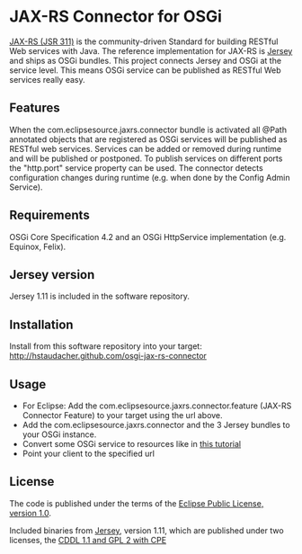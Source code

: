 JAX-RS Connector for OSGi
======================================

[JAX-RS (JSR 311)](http://jsr311.java.net/) is the community-driven Standard for 
building RESTful Web services with Java. The reference implementation for JAX-RS is 
[Jersey](http://jersey.java.net/) and ships as OSGi bundles. This project connects 
Jersey and OSGi at the service level. This means OSGi service can be published as 
RESTful Web services really easy.

Features
--------

When the com.eclipsesource.jaxrs.connector bundle is activated all @Path annotated
objects that are registered as OSGi services will be published as RESTful web services.
Services can be added or removed during runtime and will be published or postponed.
To publish services on different ports the "http.port" service property can be used.
The connector detects configuration changes during runtime (e.g. when done by the 
Config Admin Service).

Requirements
------------

OSGi Core Specification 4.2 and an OSGi HttpService implementation (e.g. Equinox, Felix).

Jersey version
--------------

Jersey 1.11 is included in the software repository.

Installation
------------

Install from this software repository into your target: http://hstaudacher.github.com/osgi-jax-rs-connector

Usage
-----

* For Eclipse: Add the com.eclipsesource.jaxrs.connector.feature (JAX-RS Connector Feature) to your target using the url above.
* Add the com.eclipsesource.jaxrs.connector and the 3 Jersey bundles to your OSGi instance.
* Convert some OSGi service to resources like in [this tutorial](http://jersey.java.net/nonav/documentation/latest/getting-started.html#d4e45)
* Point your client to the specified url

License
-------

The code is published under the terms of the [Eclipse Public License, version 1.0](http://www.eclipse.org/legal/epl-v10.html).

Included binaries from [Jersey](http://jersey.java.net/), version 1.11, which are published under two licenses, the [CDDL 1.1 and GPL 2 with CPE](http://glassfish.java.net/public/CDDL+GPL_1_1.html)
